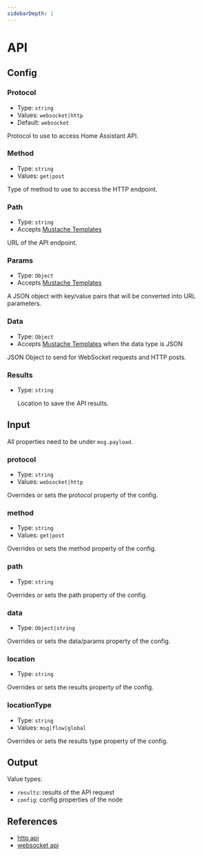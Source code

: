 ```yaml
---
sidebarDepth: 1
---
```


# API

## Config

### Protocol <Badge text="required"/>

- Type: `string`
- Values: `websocket|http`
- Default: `websocket`

Protocol to use to access Home Assistant API.

### Method

- Type: `string`
- Values: `get|post`

Type of method to use to access the HTTP endpoint.

### Path

- Type: `string`
- Accepts [Mustache Templates](/guide/mustache-templates.md)

URL of the API endpoint.

### Params

- Type: `Object`
- Accepts [Mustache Templates](/guide/mustache-templates.md)

A JSON object with key/value pairs that will be converted into URL parameters.

### Data

- Type: `Object`
- Accepts [Mustache Templates](/guide/mustache-templates.md) when the data type
  is JSON

JSON Object to send for WebSocket requests and HTTP posts.

### Results

- Type: `string`

  Location to save the API results.

## Input

All properties need to be under `msg.payload`.

### protocol

- Type: `string`
- Values: `websocket|http`

Overrides or sets the protocol property of the config.

### method

- Type: `string`
- Values: `get|post`

Overrides or sets the method property of the config.

### path

- Type: `string`

Overrides or sets the path property of the config.

### data

- Type: `Object|string`

Overrides or sets the data/params property of the config.

### location

- Type: `string`

Overrides or sets the results property of the config.

### locationType

- Type: `string`
- Values: `msg|flow|global`

Overrides or sets the results type property of the config.

## Output

Value types:

- `results`: results of the API request
- `config`: config properties of the node

## References

- [http api](https://developers.home-assistant.io/docs/api/rest)
- [websocket api](https://developers.home-assistant.io/docs/api/websocket)
